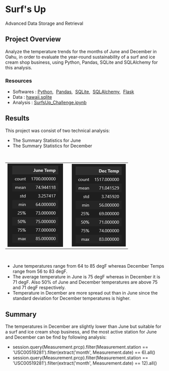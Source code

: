 # Surf's Up
Advanced Data Storage and Retrieval

## Project Overview
Analyze the temperature trends for the months of June and December in Oahu, in order to evaluate the year-round sustainability of a surf and ice cream shop business, using Python, Pandas, SQLite and SQLAlchemy for this analysis.

### Resources
- Softwares : [Python](https://www.python.org/downloads/windows/),&nbsp; [Pandas](https://www.anaconda.com/products/distribution),&nbsp; [SQLite](https://docs.python.org/3/library/sqlite3.html),&nbsp; [SQLAlchemy](https://docs.sqlalchemy.org/en/14/intro.html),&nbsp; [Flask](https://flask.palletsprojects.com/en/2.1.x/tutorial/database/)
- Data : [hawaii.sqlite](hawaii.sqlite)
- Analysis : [SurfsUp_Challenge.ipynb](SurfsUp_Challenge.ipynb)


## Results
This project was consist of two technical analysis:
- The Summary Statistics for June
- The Summary Statistics for December

<br/>

<table align="center" style="border-style: hidden;">
  <tr>
    <td><img src="images/june.png" /></td>
    <td> </td>
    <td><img src="images/december.png" /></td>
  </tr>
 </table>

<br/>

- June temperatures range from 64 to 85 degF whereas December Temps range from 56 to 83 degF. <br/>
- The average temperature in June is 75 degF whereas in December it is 71 degF. Also 50% of June and December temperatures are above 75 and 71 degF respectively. <br/>
- Temperature in December are more spread out than in June since the standard deviation for December temperatures is higher.


## Summary
The temperatures in December are slightly lower than June but suitable for a surf and ice cream shop business, and the most active station for June and December can be find by following analysis: <br/>
- session.query(Measurement.prcp).filter(Measurement.station == 'USC00519281').filter(extract('month', Measurement.date) == 6).all()
- session.query(Measurement.prcp).filter(Measurement.station == 'USC00519281').filter(extract('month', Measurement.date) == 12).all()

<br/>
 

